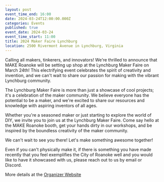 ```yaml
---
layout: post
event_time_end: 16:00
date: 2024-03-24T12:00:00.000Z
categories: Events
published: true
event_date: 2024-03-24
event_time_start: 11:00
title: 2024 Maker Faire Lynchburg
location: 2500 Rivermont Avenue in Lynchburg, Virginia
---
```


Calling all makers, tinkerers, and innovators! We're thrilled to announce that
MAKE Roanoke will be setting up shop at the Lynchburg Maker Faire on March 24th!
This electrifying event celebrates the spirit of creativity and invention, and
we can't wait to share our passion for making with the vibrant Lynchburg
community.

The Lynchburg Maker Faire is more than just a showcase of cool projects; it's a
celebration of the maker community. We believe everyone has the potential to be
a maker, and we're excited to share our resources and knowledge with aspiring
inventors of all ages.

Whether you're a seasoned maker or just starting to explore the world of DIY, we
invite you to join us at the Lynchburg Maker Faire. Come say hello at the MAKE
Roanoke booth, get your hands dirty in our workshops, and be inspired by the
boundless creativity of the maker community.

We can't wait to see you there! Let's make something awesome together!

Even if you can't physically make it, if there is something you have made recently that you feel exemplifies the City of Roanoke well and you would like to have it showcased with us, please reach out to us by email or Discord.

More details at the [Organizer Website](https://lynchburg.makerfaire.com/)
